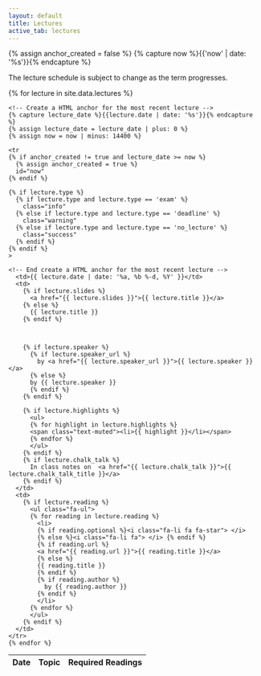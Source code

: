 ```yaml
---
layout: default
title: Lectures
active_tab: lectures
---
```


<!-- Create a HTML anchor for the most recent lecture -->
{% assign anchor_created = false %}
{% capture now %}{{'now' | date: '%s'}}{% endcapture %}
<!-- End create a HTML anchor for the most recent lecture -->

The lecture schedule is subject to change as the term progresses.

<table class="table table-striped"> 
  <thead>
    <tr>
      <th>Date</th>
      <th>Topic</th>
      <th>Required Readings</th>
    </tr>
  </thead>
  <tbody>
    {% for lecture in site.data.lectures %}

    <!-- Create a HTML anchor for the most recent lecture -->
    {% capture lecture_date %}{{lecture.date | date: '%s'}}{% endcapture %}
    {% assign lecture_date = lecture_date | plus: 0 %}
    {% assign now = now | minus: 14400 %}

    <tr
    {% if anchor_created != true and lecture_date >= now %}
      {% assign anchor_created = true %}
      id="now" 
    {% endif %}
    
    {% if lecture.type %}
      {% if lecture.type and lecture.type == 'exam' %}
        class="info" 
      {% else if lecture.type and lecture.type == 'deadline' %}
        class="warning"
      {% else if lecture.type and lecture.type == 'no_lecture' %}
        class="success"
      {% endif %}
    {% endif %}
    >

    <!-- End create a HTML anchor for the most recent lecture -->
      <td>{{ lecture.date | date: '%a, %b %-d, %Y' }}</td>
      <td>
        {% if lecture.slides %}
          <a href="{{ lecture.slides }}">{{ lecture.title }}</a>
        {% else %}
          {{ lecture.title }}
        {% endif %}



	    {% if lecture.speaker %}
          {% if lecture.speaker_url %}
            by <a href="{{ lecture.speaker_url }}">{{ lecture.speaker }}</a>
          {% else %} 
          by {{ lecture.speaker }}
          {% endif %}
	    {% endif %}

	    {% if lecture.highlights %}
	      <ul>
	      {% for highlight in lecture.highlights %}	
	      <span class="text-muted"><li>{{ highlight }}</li></span>
	      {% endfor %}
	      </ul>
	    {% endif %}
        {% if lecture.chalk_talk %}
	      In class notes on  <a href="{{ lecture.chalk_talk }}">{{ lecture.chalk_talk_title }}</a>
        {% endif %}
      </td>
      <td>
        {% if lecture.reading %}
          <ul class="fa-ul">
          {% for reading in lecture.reading %}
            <li>
            {% if reading.optional %}<i class="fa-li fa fa-star"> </i>
            {% else %}<i class="fa-li fa"> </i> {% endif %}
            {% if reading.url %}
            <a href="{{ reading.url }}">{{ reading.title }}</a>
            {% else %}
            {{ reading.title }} 
            {% endif %}
	        {% if reading.author %}
              by {{ reading.author }}
            {% endif %}
            </li>
          {% endfor %}
          </ul>
        {% endif %}
      </td>
    </tr>
    {% endfor %}
    
  </tbody>
</table>

